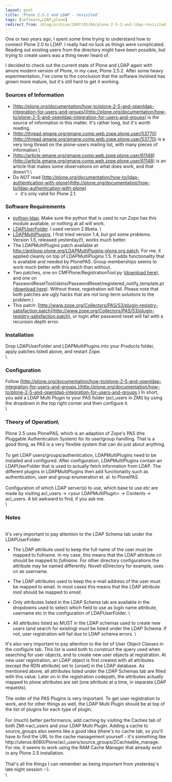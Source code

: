 ```yaml
---
layout: post
title: 'Plone 2.5.2 and LDAP - revisited'
tags: [software,LDAP,plone]
redirect_from: /blog/archive/2007/03/04/plone-2-5-2-and-ldap-revisited
---
```


One or two years ago, I spent some time trying to understand how to
connect Plone 2.0 to LDAP. I really had no luck as things were
complicated. Reading out existing users from the directory might have
been possible, but trying to create users was a thing never heard of.

I decided to check out the current state of Plone and LDAP again with
amore modern version of Plone, in my case, Plone 2.5.2. After some heavy
experimentation, I've come to the conclusion that the software involved
has grown more mature, but it's still hard to get it working.

### Sources of Information

-   [http://plone.org/documentation/how-to/plone-2-5-and-openldap-integration-for-users-and-groups](http://plone.org/documentation/how-to/plone-2-5-and-openldap-integration-for-users-and-groups)
    is *the* source of information in this matter. It's rather long, but
    it's worth reading.
-   [http://thread.gmane.org/gmane.comp.web.zope.plone.user/53770](http://thread.gmane.org/gmane.comp.web.zope.plone.user/53770)
    is a very long thread on the plone-users mailing list, with many
    pieces of information.\
-   [http://article.gmane.org/gmane.comp.web.zope.plone.user/61148](http://article.gmane.org/gmane.comp.web.zope.plone.user/61148)
    is an article that makes some observations on what does work, and
    that doesn't.\
-   Do *NOT* read
    [http://plone.org/documentation/how-to/ldap-authentication-with-plone](http://plone.org/documentation/how-to/ldap-authentication-with-plone)
    - it's only valid for Plone 2.1.

### Software Requirements

-   [python-ldap](http://python-ldap.sf.net). Make sure the python that
    is used to run Zope has this module available, or nothing at all
    will work.
-   [LDAPUserFolder](http://www.dataflake.org/software/ldapuserfolder/).
    I used version 2.8beta. \
-   [LDAPMultiPlugins](http://www.dataflake.org/software/ldapmultiplugins/).
    I first tried version 1.4, but got some problems. Version 1.5,
    released yesterday(!), works much better.
-   The LDAPMultiPlugins patch available at
    http://antiloop.plone.org/LDAPMultiPlugins-plone.org.patch. For me,
    it applied cleanly on top of LDAPMultiPlugins 1.5. It adds
    functionality that is available and needed by PlonePAS. Group
    memberships seems to work much better with this patch than without.
-   Two patches, one on CMFPlone/RegistrationTool.py ([download
    here](../software/patches/CMFPlone-ldapmember.diff "Patch on CMFPlone/RegistrationTool.py to allow user registration with LDAP")),
    and one on
    PasswordResetTool/skins/PasswordReset/registered\_notify\_template.pt
    ([download
    here](../software/patches/passwordresettool-ldapmember.diff "Patch on PasswordResetTool/skins/PasswordReset/registered_notify_template.pt to allow user registration via LDAP")).
    Without these, registration will fail. Please note that both patches
    are ugly hacks that are not long-term solutions to the problem.\
-   This patch:
    [http://www.zope.org/Collectors/PAS/53/plugin-registry-satisfaction.patch](http://www.zope.org/Collectors/PAS/53/plugin-registry-satisfaction.patch),
    or login after password reset will fail with a recursion depth
    error.

### Installation

Drop LDAPUserFolder and LDAPMultiPlugins into your Products folder,
apply patches listed above, and restart Zope.\
\

### Configuration

Follow
[http://plone.org/documentation/how-to/plone-2-5-and-openldap-integration-for-users-and-groups.](http://plone.org/documentation/how-to/plone-2-5-and-openldap-integration-for-users-and-groups.)
In short, you add a LDAP Multi Plugin to your PAS folder (acl\_users in
ZMI) by using the dropdown in the top right corner and then configure
it.\
\

### Theory of Operation\

Plone 2.5 uses PlonePAS, which is an adaption of Zope's PAS (the
Pluggable Authentication System) for its user/group handling. That is a
good thing, as PAS is a very flexible system that can do just about
anything. \
\
To get LDAP users/groups/authentication, LDAPMultiPlugins need to be
installed and configured. After configuration, LDAPMultiPlugins contain
an LDAPUserFolder that is used to actually fetch information from LDAP.
The different plugins in LDAPMultiPlugins then add functionality such as
authentication, user and group enumeration et. al. to PlonePAS.\
\
Configuration of which LDAP server(s) to use, which base to use etc are
made by visiting acl\_users -\> <your LDAPMultiPlugin\> -\> Contents -\>
acl\_users. A bit awkward to find, if you ask me.\
\

### Notes

\
It's very important to pay attention to the LDAP Schema tab under the
LDAPUserFolder.

-   The LDAP attribute used to keep the full name of the user must be
    mapped to fullname. In my case, this means that the LDAP attribute
    *cn* should be mapped to *fullname.* For other directory
    configurations the attribute may be named differently. Novell
    eDirectory for example, uses cn as username.

-   The LDAP attributes used to keep the e-mail address of the user must
    be mapped to email. In most cases this means that the LDAP attribute
    *mail* should be mapped to *email*.
-   Only attributes listed in the LDAP Schema tab are available in the
    dropdowns used to select which field to use as login name attribute,
    username etc in the configuration of LDAPUserFolder. \
-   All attributes listed as MUST in the LDAP schemas used to create new
    users (and search for existing) *must* be listed under the LDAP
    Schema. If not, user registration will fail due to LDAP schema
    errors. \

It's also very important to pay attention to the list of User Object
Classes in the configure tab. This list is used both to construct the
query used when searching for user objects, and to create new user
objects at registration. At new user registration, an LDAP object is
first created with all attributes (except the RDN attribute) set to
[unset] in the LDAP database. As mentioned above, all attributes listed
under the LDAP Schemas tab are filled with this value. Later on in the
registration codepath, the attributes actually mapped to plone
attributes are set (one attribute at a time, in separate LDAP
requests).\
\
The order of the PAS Plugins is very important. To get user registration
to work, and for other things as well, the LDAP Multi Plugin should be
at top of the list of plugins for each type of plugin. \
\
For (much) better performance, add caching by visiting the Caches tab of
both ZMI-\>acl\_users and your LDAP Multi Plugin. Adding a cache to
source\_groups also seems like a good idea (there's no cache tab, so
you'll have to find the URL to the cache management yourself - it's
something like
http://uterus:8080/Plone/acl\_users/source\_groups/ZCacheable\_manage.
For me, it seems to work using the RAM Cache Manager that already exist
in any Plone 2.5 installation. \
\
That's all the things I can remember as being important from yesterday's
late night session :-).\
\


